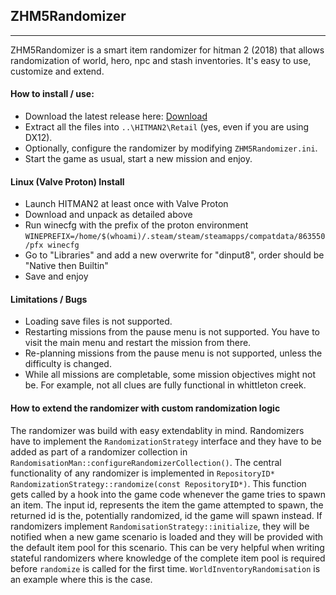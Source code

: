 ## ZHM5Randomizer
--------------------
ZHM5Randomizer is a smart item randomizer for hitman 2 (2018) that allows randomization of world, hero, npc and stash inventories. It's easy to use, customize and extend.

#### How to install / use:
- Download the latest release here: [Download](https://github.com/pawREP/ZHM5Randomizer/releases/latest "Download")
- Extract all the files into `..\HITMAN2\Retail` (yes, even if you are using DX12).
- Optionally, configure the randomizer by modifying `ZHM5Randomizer.ini`.
- Start the game as usual, start a new mission and enjoy.

#### Linux (Valve Proton) Install
- Launch HITMAN2 at least once with Valve Proton
- Download and unpack as detailed above
- Run winecfg with the prefix of the proton environment `WINEPREFIX=/home/$(whoami)/.steam/steam/steamapps/compatdata/863550/pfx winecfg`
- Go to "Libraries" and add a new overwrite for "dinput8", order should be "Native then Builtin"
- Save and enjoy

#### Limitations / Bugs
- Loading save files is not supported.
- Restarting missions from the pause menu is not supported. You have to visit the main menu and restart the mission from there.
- Re-planning missions from the pause menu is not supported, unless the difficulty is changed.
- While all missions are completable, some mission objectives might not be. For example, not all clues are fully functional in whittleton creek.

#### How to extend the randomizer with custom randomization logic
The randomizer was build with easy extendablity in mind. Randomizers have to implement the `RandomizationStrategy` interface and they have to be added as part of a randomizer collection in `RandomisationMan::configureRandomizerCollection()`. The central functionality of any randomizer is implemented in `RepositoryID* RandomizationStrategy::randomize(const RepositoryID*)`. This function gets called by a hook into the game code whenever the game tries to spawn an item. The input id, represents the item the game attempted to spawn, the returned id is the, potentially randomized, id the game will spawn instead. If randomizers implement `RandomisationStrategy::initialize`, they will be notified when a new game scenario is loaded and they will be provided with the default item pool for this scenario. This can be very helpful when writing stateful randomizers where knowledge of the complete item pool is required before `randomize` is called for the first time. `WorldInventoryRandomisation` is an example where this is the case.
